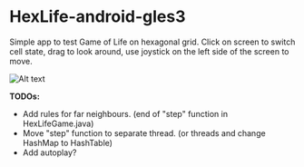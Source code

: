 # HexLife-android-gles3

Simple app to test Game of Life on hexagonal grid. Click on screen to switch cell state, drag to look around, use joystick on the left side of the screen to move.
  
![Alt text](https://user-images.githubusercontent.com/9442435/29148969-3095e306-7d8a-11e7-9fd8-228fac0d6001.jpeg "Optional Title")

**TODOs:**
- Add rules for far neighbours. (end of "step" function in HexLifeGame.java) 
- Move "step" function to separate thread. (or threads and change HashMap to HashTable)
- Add autoplay?